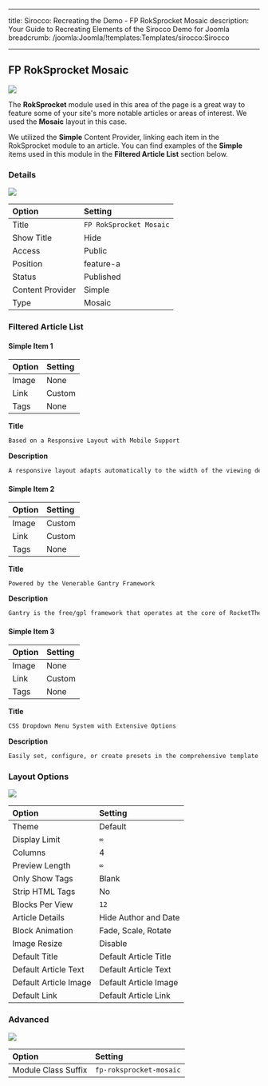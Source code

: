 
---
title: Sirocco: Recreating the Demo - FP RokSprocket Mosaic
description: Your Guide to Recreating Elements of the Sirocco Demo for Joomla
breadcrumb: /joomla:Joomla/!templates:Templates/sirocco:Sirocco

---

FP RokSprocket Mosaic
-----

![](assets/demo_4.jpeg)

The **RokSprocket** module used in this area of the page is a great way to feature some of your site's more notable articles or areas of interest. We used the **Mosaic** layout in this case.

We utilized the **Simple** Content Provider, linking each item in the RokSprocket module to an article. You can find examples of the **Simple** items used in this module in the **Filtered Article List** section below.

### Details

![](assets/demo_3a.jpeg)

|      Option      |         Setting         |
| :--------------- | :---------------------- |
| Title            | `FP RokSprocket Mosaic` |
| Show Title       | Hide                    |
| Access           | Public                  |
| Position         | feature-a               |
| Status           | Published               |
| Content Provider | Simple                  |
| Type             | Mosaic                  |

### Filtered Article List

#### Simple Item 1

| Option | Setting |
| :----- | :------ |
| Image  | None    |
| Link   | Custom  |
| Tags   | None    |

**Title**

~~~ .html
Based on a Responsive Layout with Mobile Support
~~~

**Description**

~~~ .html
A responsive layout adapts automatically to the width of the viewing device, including tablets and smartphones, ensuring a uniform site experience, supported by utility classes. There are 960px and 1200px fixed layout options available.
~~~

#### Simple Item 2

| Option | Setting |
| :----- | :------ |
| Image  | Custom  |
| Link   | Custom  |
| Tags   | None    |

**Title**

~~~
Powered by the Venerable Gantry Framework
~~~

**Description**

~~~ .html
Gantry is the free/gpl framework that operates at the core of RocketTheme templates, providing the base for the capabilities of the themes.
~~~

#### Simple Item 3

| Option | Setting |
| :----- | :------ |
| Image  | None    |
| Link   | Custom  |
| Tags   | None    |

**Title**

~~~ .html
CSS Dropdown Menu System with Extensive Options
~~~

**Description**

~~~ .html
Easily set, configure, or create presets in the comprehensive template manager options.
~~~

### Layout Options

![](assets/demo_3b.jpeg)

|         Option        |        Setting        |
| :-------------------- | :-------------------- |
| Theme                 | Default               |
| Display Limit         | `∞`                   |
| Columns               | 4                     |
| Preview Length        | `∞`                   |
| Only Show Tags        | Blank                 |
| Strip HTML Tags       | No                    |
| Blocks Per View       | `12`                  |
| Article Details       | Hide Author and Date  |
| Block Animation       | Fade, Scale, Rotate   |
| Image Resize          | Disable               |
| Default Title         | Default Article Title |
| Default Article Text  | Default Article Text  |
| Default Article Image | Default Article Image |
| Default Link          | Default Article Link  |

### Advanced

![](assets/demo_3c.jpeg)

|        Option       |         Setting         |
| :------------------ | :---------------------- |
| Module Class Suffix | `fp-roksprocket-mosaic` |
